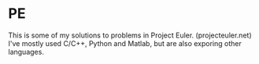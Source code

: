# PE

This is some of my solutions to problems in Project Euler. (projecteuler.net)
I've mostly used C/C++, Python and Matlab, but are also exporing other languages.  
